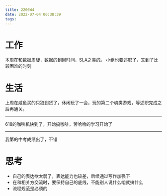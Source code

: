 ```yaml
---
title: 2206W4
date: 2022-07-04 00:38:39
tags:
---
```




# 工作

本周在和数据周旋，数据的到岗时间，SLA之类的。
小组也要述职了，又到了比较困难的时刻



# 生活

上周在咸鱼买的只狼到货了，休闲玩了一会，玩的第二个魂类游戏，等述职完成之后再通关。

---

618的咖啡机快到了，开始搞咖啡，苦哈哈的学习开始了

---- 
我第的中考成绩出了，不错 

# 思考
- 自己的表达欲太弱了，表达能力也较差，后续通过写作加强下
- 在和相关方交流时，要保持自己的底线，不能别人说什么咱就搞什么
- 流程规范是必须的